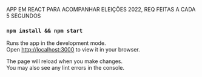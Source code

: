 APP EM REACT PARA ACOMPANHAR ELEIÇÕES 2022, REQ FEITAS A CADA 5 SEGUNDOS
### `npm install && npm start`

Runs the app in the development mode.\
Open [http://localhost:3000](http://localhost:3000) to view it in your browser.

The page will reload when you make changes.\
You may also see any lint errors in the console.

